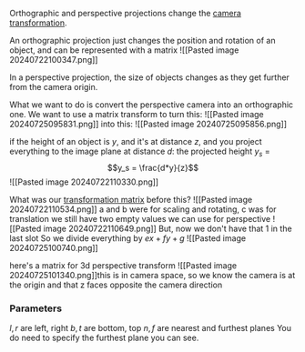 Orthographic and perspective projections change the [camera transformation](Viewing%20transformations).

An orthographic projection just changes the position and rotation of an object, and can be represented with a matrix
![[Pasted image 20240722100347.png]]

In a perspective projection, the size of objects changes as they get further from the camera origin.

What we want to do is convert the perspective camera into an orthographic one. We want to use a matrix transform to turn this:
![[Pasted image 20240725095831.png]]
into this:
![[Pasted image 20240725095856.png]]

if the height of an object is  $y$, 
and it's at distance $z$, 
and you project everything to the image plane at distance $d$:
the projected height $y_s$ =
$$y_s = \frac{d*y}{z}$$
![[Pasted image 20240722110330.png]]


What was our [transformation matrix](2D%20Transformations) before this? 
![[Pasted image 20240722110534.png]]
a and b were for scaling and rotating, c was for translation
we still have two empty values we can use for perspective
![[Pasted image 20240722110649.png]]
But, now we don't have that 1 in the last slot
So we divide everything by $ex+fy+g$
![[Pasted image 20240725100740.png]]

here's a matrix for 3d perspective transform
![[Pasted image 20240725101340.png]]this is in camera space, so we know the camera is at the origin and that z faces opposite the camera direction

### Parameters
$l,r$ are left, right
$b,t$ are bottom, top
$n, f$ are nearest and furthest planes
You do need to specify the furthest plane you can see.